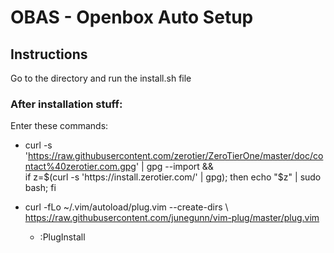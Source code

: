 # OBAS - Openbox Auto Setup

## Instructions
Go to the directory and run the install.sh file

### After installation stuff:
  Enter these commands:
  -  curl -s 'https://raw.githubusercontent.com/zerotier/ZeroTierOne/master/doc/contact%40zerotier.com.gpg' | gpg --import && \
if z=$(curl -s 'https://install.zerotier.com/' | gpg); then echo "$z" | sudo bash; fi

  - curl -fLo ~/.vim/autoload/plug.vim --create-dirs \\
    https://raw.githubusercontent.com/junegunn/vim-plug/master/plug.vim
    - :PlugInstall
